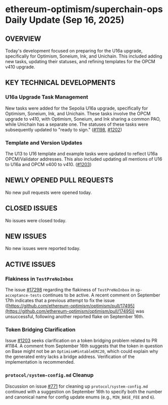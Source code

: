 # ethereum-optimism/superchain-ops Daily Update (Sep 16, 2025)
## OVERVIEW 
Today's development focused on preparing for the U16a upgrade, specifically for Optimism, Soneium, Ink, and Unichain. This included adding new tasks, updating their statuses, and refining templates for the OPCM v410 upgrade.

## KEY TECHNICAL DEVELOPMENTS

### U16a Upgrade Task Management
New tasks were added for the Sepolia U16a upgrade, specifically for Optimism, Soneium, Ink, and Unichain. These tasks involve the OPCM upgrade to v410, with Optimism, Soneium, and Ink sharing a common PAO, while Unichain has a separate one. The statuses of these tasks were subsequently updated to "ready to sign." ([#1198](https://github.com/ethereum-optimism/superchain-ops/pull/1198), [#1202](https://github.com/ethereum-optimism/superchain-ops/pull/1202))

### Template and Version Updates
The U13 to U16 template and example tasks were updated to reflect U16a OPCM/Validator addresses. This also included updating all mentions of U16 to U16a and OPCM v400 to v410. ([#1203](https://github.com/ethereum-optimism/superchain-ops/pull/1203))

## NEWLY OPENED PULL REQUESTS
No new pull requests were opened today.

## CLOSED ISSUES
No issues were closed today.

## NEW ISSUES
No new issues were reported today.

## ACTIVE ISSUES

### Flakiness in `TestPreNoInbox`
The issue [#17298](https://github.com/ethereum-optimism/superchain-ops/issues/17298) regarding the flakiness of `TestPreNoInbox` in `op-acceptance-tests` continues to be active. A recent comment on September 17th indicates that a previous attempt to fix the issue ([https://github.com/ethereum-optimism/optimism/pull/17495](https://github.com/ethereum-optimism/optimism/pull/17495)) was unsuccessful, following another reported flake on September 16th.

### Token Bridging Clarification
Issue [#1203](https://github.com/ethereum-optimism/superchain-ops/issues/1203) seeks clarification on a token bridging problem related to PR #1184. A comment from September 16th suggests that the token in question on Base might not be an `OptimismMintableERC20`, which could explain why the generated entry lacks a bridge address. Verification of the implementation is recommended.

### `protocol/system-config.md` Cleanup
Discussion on issue [#771](https://github.com/ethereum-optimism/superchain-ops/issues/771) for cleaning up `protocol/system-config.md` continued with a suggestion on September 16th to specify both the number and canonical name for config update enums (e.g., `MIN_BASE_FEE` and `6`).